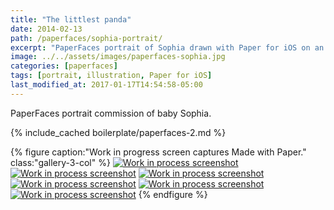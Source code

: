 ```yaml
---
title: "The littlest panda"
date: 2014-02-13
path: /paperfaces/sophia-portrait/
excerpt: "PaperFaces portrait of Sophia drawn with Paper for iOS on an iPad."
image: ../../assets/images/paperfaces-sophia.jpg
categories: [paperfaces]
tags: [portrait, illustration, Paper for iOS]
last_modified_at: 2017-01-17T14:54:58-05:00
---
```


PaperFaces portrait commission of baby Sophia.

{% include_cached boilerplate/paperfaces-2.md %}

{% figure caption:"Work in progress screen captures Made with Paper." class:"gallery-3-col" %}
[![Work in process screenshot](../../assets/images/paperfaces-sophia-process-1-600.jpg)](../../assets/images/paperfaces-sophia-process-1-lg.jpg)
[![Work in process screenshot](../../assets/images/paperfaces-sophia-process-2-600.jpg)](../../assets/images/paperfaces-sophia-process-2-lg.jpg)
[![Work in process screenshot](../../assets/images/paperfaces-sophia-process-3-600.jpg)](../../assets/images/paperfaces-sophia-process-3-lg.jpg)
[![Work in process screenshot](../../assets/images/paperfaces-sophia-process-4-600.jpg)](../../assets/images/paperfaces-sophia-process-4-lg.jpg)
[![Work in process screenshot](../../assets/images/paperfaces-sophia-process-5-600.jpg)](../../assets/images/paperfaces-sophia-process-5-lg.jpg)
[![Work in process screenshot](../../assets/images/paperfaces-sophia-process-6-600.jpg)](../../assets/images/paperfaces-sophia-process-6-lg.jpg)
{% endfigure %}
